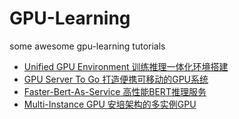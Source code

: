 # GPU-Learning
some awesome gpu-learning tutorials

- [Unified GPU Environment 训练推理一体化环境搭建](https://github.com/xiangyangkan/gpu-learning/tree/main/docker)
- [GPU Server To Go 打造便携可移动的GPU系统](https://github.com/xiangyangkan/gpu-learning/tree/main/gpu-server-to-go)
- [Faster-Bert-As-Service 高性能BERT推理服务](https://github.com/xiangyangkan/gpu-learning/tree/main/tensorrt/BERT)
- [Multi-Instance GPU 安培架构的多实例GPU](https://github.com/xiangyangkan/gpu-learning/tree/main/mig)